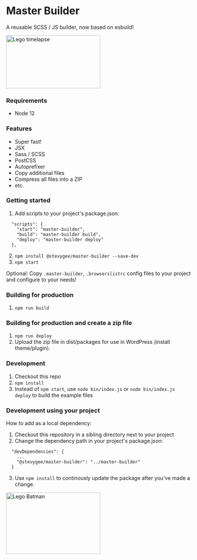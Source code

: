 # Master Builder
A reusable SCSS / JS builder, now based on esbuild!

<img src="https://media.giphy.com/media/3ZALZoBtI1KJa/200w_d.gif" alt="Lego timelapse" width="256" height="144">

### Requirements
- Node 12

### Features
- Super fast!
- JSX
- Sass / SCSS
- PostCSS
- Autoprefixer
- Copy additional files
- Compress all files into a ZIP
- etc.

### Getting started
1. Add scripts to your project's package.json:
```
  "scripts": {
    "start": "master-builder",
    "build": "master-builder build",
    "deploy": "master-builder deploy"
  },
```
2. ```npm install @stevygee/master-builder --save-dev```
3. ```npm start```

Optional: Copy `.master-builder`, `.browserslistrc` config files to your project and configure to your needs!

### Building for production
1. ```npm run build```

### Building for production and create a zip file
1. ```npm run deploy```
2. Upload the zip file in dist/packages for use in WordPress (install theme/plugin).

### Development
1. Checkout this repo
3. ```npm install```
4. Instead of `npm start`, use `node bin/index.js` or `node bin/index.js deploy` to build the example files

### Development using your project
How to add as a local dependency:
1. Checkout this repository in a sibling directory next to your project
2. Change the dependency path in your project's package.json:
```
  "devDependencies": {
    ...
    "@stevygee/master-builder": "../master-builder"
  }
```
3. Use ```npm install``` to continously update the package after you've made a change.

<img src="https://media.giphy.com/media/JJhiRdcYfcokU/giphy.gif" alt="Lego Batman" width="256" height="167">
